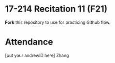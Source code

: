 # 17-214 Recitation 11 (F21)
**Fork** this repository to use for practicing Github flow.

# Attendance
[put your andrewID here]
Zhang